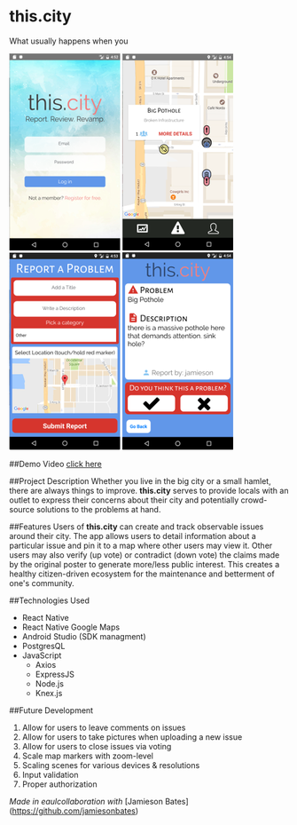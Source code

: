 # this.city

What usually happens when you

[![this.city: Login](/screenshots/login.png)](https://github.com/xchau/Q3-Project-Front-End)
[![this.city: Map View](/screenshots/map.png)](https://github.com/xchau/Q3-Project-Front-End)
[![this.city: Reporting Issues](/screenshots/report.png)](https://github.com/xchau/Q3-Project-Front-End)
[![this.city: Viewing Issues](/screenshots/problem.png)](https://github.com/xchau/Q3-Project-Front-End)

##Demo Video
[click here](https://youtu.be/GdP45lDkTq0)

##Project Description
Whether you live in the big city or a small hamlet, there are always things to improve. **this.city** serves to provide locals with an outlet to express their concerns about their city and potentially crowd-source solutions to the problems at hand.  

##Features
Users of **this.city** can create and track observable issues around their city. The app allows users to detail information about a particular issue and pin it to a map where other users may view it. Other users may also verify (up vote) or contradict (down vote) the claims made by the original poster to generate more/less public interest. This creates a healthy citizen-driven ecosystem for the maintenance and betterment of one's community.

##Technologies Used
* React Native
* React Native Google Maps
* Android Studio (SDK managment)
* PostgresQL
* JavaScript
  * Axios
  * ExpressJS
  * Node.js
  * Knex.js

##Future Development
1. Allow for users to leave comments on issues
2. Allow for users to take pictures when uploading a new issue
3. Allow for users to close issues via voting
4. Scale map markers with zoom-level
5. Scaling scenes for various devices & resolutions
6. Input validation
7. Proper authorization

*Made in eaulcollaboration with* [Jamieson Bates] (https://github.com/jamiesonbates)
